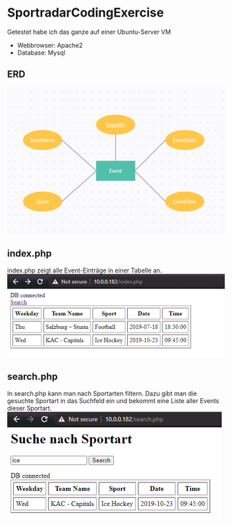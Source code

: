 # SportradarCodingExercise
Getestet habe ich das ganze auf einer Ubuntu-Server VM
* Webbrowser: Apache2
* Database:   Mysql
## ERD
![alt text](ERD.png "ERD")

## index.php
index.php zeigt alle Event-Einträge in einer Tabelle an.
![alt text](index.png "index.php")

## search.php
In search.php kann man nach Sportarten filtern. Dazu gibt man die gesuchte Sportart in das Suchfeld ein und bekommt eine Liste aller Events dieser Sportart.
![alt text](search.png "search.php")
